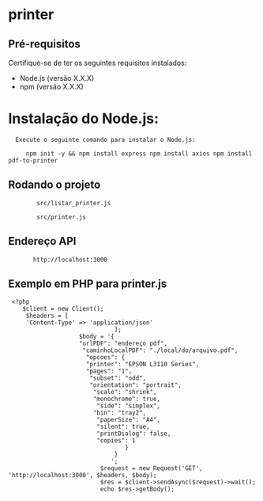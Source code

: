 # printer

## Pré-requisitos

  Certifique-se de ter os seguintes requisitos instalados:

  - Node.js (versão X.X.X)
  - npm (versão X.X.X)

  
# Instalação do Node.js:

      Execute o seguinte comando para instalar o Node.js:
   
         npm init -y && npm install express npm install axios npm install pdf-to-printer
          
   
   ## Rodando o projeto
   
            src/listar_printer.js
   
            src/printer.js
  
   ## Endereço API
   
           http://localhost:3000
   
   ## Exemplo em PHP para printer.js
   
     <?php
        $client = new Client();
         $headers = [
         'Content-Type' => 'application/json'
                                  ];
                        $body = '{
                        "urlPDF": "endereço pdf",
                         "caminhoLocalPDF": "./local/do/arquivo.pdf",
                          "opcoes": {
                          "printer": "EPSON L3110 Series",
                          "pages": "1",
                           "subset": "odd",
                           "orientation": "portrait",
                            "scale": "shrink",
                            "monochrome": true,
                             "side": "simplex",
                            "bin": "tray2",
                             "paperSize": "A4",
                             "silent": true,
                             "printDialog": false,
                             "copies": 1
                                     }
                                  }
                                 ';
                              $request = new Request('GET', 'http://localhost:3000', $headers, $body);
                              $res = $client->sendAsync($request)->wait();
                              echo $res->getBody();

   

   
   

